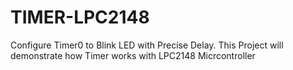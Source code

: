 # TIMER-LPC2148
Configure Timer0 to Blink LED with Precise Delay. This Project will demonstrate how Timer works with LPC2148 Micrcontroller
